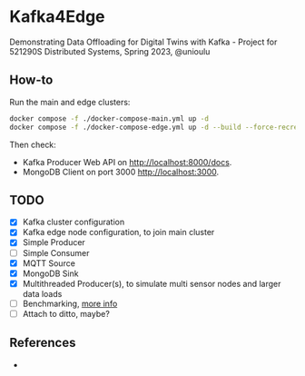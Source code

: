 # Kafka4Edge
Demonstrating Data Offloading for Digital Twins with Kafka - Project for  521290S Distributed Systems, Spring 2023, @unioulu

## How-to

Run the main and edge clusters:

```bash
docker compose -f ./docker-compose-main.yml up -d
docker compose -f ./docker-compose-edge.yml up -d --build --force-recreate
```

Then check:
- Kafka Producer Web API on [http://localhost:8000/docs](http://localhost:8000/docs).
- MongoDB Client on port 3000 [http://localhost:3000](http://localhost:3000/).

## TODO
- [x] Kafka cluster configuration
- [X] Kafka edge node configuration, to join main cluster
- [x] Simple Producer
- [ ] Simple Consumer
- [x] MQTT Source
- [x] MongoDB Sink
- [X] Multithreaded Producer(s), to simulate multi sensor nodes and larger data loads
- [ ] Benchmarking, [more info](https://www.ericsson.com/4a492d/assets/local/reports-papers/ericsson-technology-review/docs/2021/xr-and-5g-extended-reality-at-scale-with-time-critical-communication.pdf)
- [ ] Attach to ditto, maybe?

## References
-
